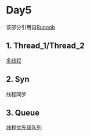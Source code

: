 <!--
 * @Description: 多线程部分
 * @Author: chalan630
 * @Date: 2019-12-29 01:23:41
 * @LastEditTime : 2020-02-08 15:23:48
 -->
# Day5

该部分引用自[Runoob](https://www.runoob.com/)

## 1. Thread_1/Thread_2
[多线程](https://www.runoob.com/python3/python3-multithreading.html)

## 2. Syn
线程同步

## 3. Queue
[线程优先级队列](https://docs.python.org/zh-cn/3.7/library/queue.html#queue-objects)